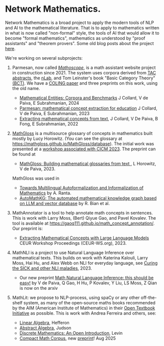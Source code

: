 # Network Mathematics.

Network Mathematics is a broad project to apply the modern tools of NLP and AI to the mathematical literature. That is to apply to mathematics written in what is now called "non-formal"  style, the tools of AI that would allow it to become "formal mathematics", mathematics as understood by "proof assistants" and "theorem provers". Some old blog posts about the project [here]().

We're working on several subprojects: 

1. Parmesan, now called *[Mathoscope](http://www.jacobcollard.com/mathoscope/)*,  is a math assistant website project in construction since 2021. 
   The system uses corpora derived from [TAC abstracts](https://github.com/ToposInstitute/tac-corpus), the [nLab](https://github.com/ToposInstitute/nlab-corpus), and Tom Leinster's book "Basic Category Theory" [(BCT)](https://github.com/ToposInstitute/CT-corpus). We have a [COLING paper]() and three preprints on this work, using the old name.
   * [Mathematical Entities: Corpora and Benchmarks](https://arxiv.org/pdf/2406.11577) J Collard, V de Paiva, E Subrahmanian, 2024
   * [Parmesan: mathematical concept extraction for education](https://arxiv.org/pdf/2307.06699) J Collard, V de Paiva, E Subrahmanian, 2023
   * [Extracting mathematical concepts from text](https://arxiv.org/pdf/2208.13830), J Collard, V De Paiva, B Fong, E Subrahmanian, 2022
   
3. [MathGloss](https://mathgloss.github.io/MathGloss/) is a multisource glossary of concepts in mathematics built mostly by Lucy Horowitz. (You can see the glossary at  https://mathgloss.github.io/MathGloss/database).
   The initial work was presented at a [workshop associated with  CICM 2023](https://europroofnet.github.io/cambridge-2023/#horowitz). The preprint can be found at
   * [MathGloss: Building mathematical glossaries from text ](https://arxiv.org/abs/2311.12649), L Horowitz, V de Paiva, 2023.
  
   MathGloss was used in
   * [Towards Multilingual Autoformalization and Informalization of Mathematics](https://sltc2024.github.io/abstracts/ranta.pdf) by A. Ranta.
   * [AutoMathKG: The automated mathematical knowledge graph based on LLM and vector database](https://arxiv.org/abs/2505.13406) by R. Bian et al.

5. MathAnnotator is a tool to help annotate math concepts in sentences. This is work with Larry Moss, (Bert) Qiyue Gao, and Pavel Kovalev.
   The tool is available at https://gaoq111.github.io/math_concept_annotation/.
   Our preprint is:
   * [Extracting Mathematical Concepts with Large Language Models](https://arxiv.org/pdf/2309.00642) CEUR Workshop Proceedings (CEUR-WS.org), 2023.
     
7. MathNLI is a project to use Natural Language Inference over mathematical texts. This builds on work with Katerina Kalouli, Larry Moss, Hai Hu, and Alex Webb on NLI for everyday language, see [Curing the SICK and other NLI maladies](https://direct.mit.edu/coli/article/49/1/199/113488/Curing-the-SICK-and-Other-NLI-Maladies), 2023.
   * Our new preprint [Math Natural Language Inference: this should be easy!](https://arxiv.org/pdf/2507.23063) by V de Paiva, Q Gao, H Hu, P Kovalev, Y Liu, LS Moss, Z Qian is now on the arxiv
   
8. MathLit: we propose to NLP-process, using spaCy or any other off-the-shelf system, as many of the open-source maths books recommended by the AIM (American Institute of Mathematics)  in their [Open Textbook Initiative](https://textbooks.aimath.org/) as possible. This is work with Andrea Ferreira and others, see:
   *  [Linear Algebra](https://github.com/andreago9/MathCorpus-LAHefferonPDF),  Hefferon
   *  [Abstract Algebra](https://github.com/andreago9/MathCorpus-AATA), Judson
   *  [Discrete Mathematics: An Open Introduction](https://github.com/vcvpaiva/DMLevin), Levin
   *  [Compact Math Corpus](https://github.com/andreafer-uni/Compact-Math-Corpus), new [preprint](https://naloma.github.io/2025/papers/paper-5.pdf)! Aug 2025
